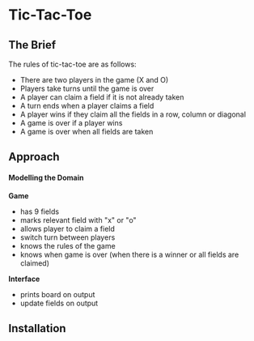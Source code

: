 # Tic-Tac-Toe

## The Brief
The rules of tic-tac-toe are as follows:

- There are two players in the game (X and O)
- Players take turns until the game is over
- A player can claim a field if it is not already taken
- A turn ends when a player claims a field
- A player wins if they claim all the fields in a row, column or diagonal
- A game is over if a player wins
- A game is over when all fields are taken

## Approach

#### Modelling the Domain

**Game**
- has 9 fields
- marks relevant field with "x" or "o"
- allows player to claim a field
- switch turn between players
- knows the rules of the game
- knows when game is over (when there is a winner or all fields are claimed)

**Interface**
- prints board on output
- update fields on output

## Installation
